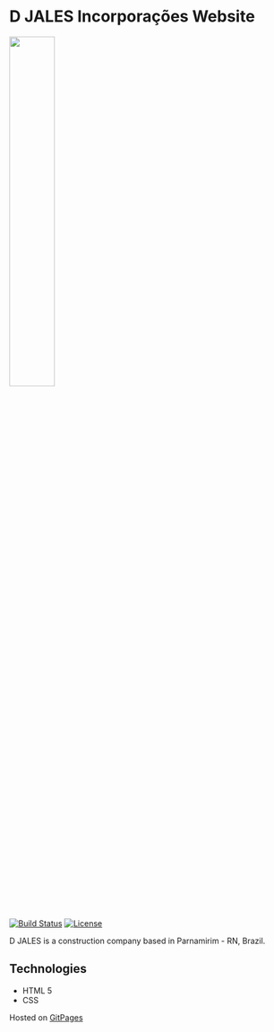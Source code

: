 # D JALES Incorporações Website
<img src="https://djalesincorporacoes.com.br/img/DJALES_jpg_medium.jpg" width="40%"></img> 

[![Build Status](http://img.shields.io/travis/badges/badgerbadgerbadger.svg?style=flat-square)](https://travis-ci.org/badges/badgerbadgerbadger)
[![License](http://img.shields.io/:license-mit-blue.svg?style=flat-square)](http://badges.mit-license.org) 

D JALES is a construction company based in Parnamirim - RN, Brazil.

## Technologies
* HTML 5
* CSS

Hosted on [GitPages](https://pages.github.com/)
